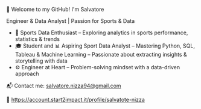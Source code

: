 👋 Welcome to my GitHub! I'm Salvatore

Engineer & Data Analyst | Passion for Sports & Data

- 🏅 Sports Data Enthusiast – Exploring analytics in sports performance, statistics & trends
- 🎓 Student and 📊 Aspiring Sport Data Analyst – Mastering Python, SQL, Tableau & Machine Learning
                                           – Passionate about extracting insights & storytelling with data
- ⚙️ Engineer at Heart – Problem-solving mindset with a data-driven approach

📬 Contact me: salvatore.nizza94@gmail.com

🚀 https://account.start2impact.it/profile/salvatote-nizza

<!---
Salvatore-Nizza/Salvatore-Nizza is a ✨ special ✨ repository because its `README.md` (this file) appears on your GitHub profile.
You can click the Preview link to take a look at your changes.
--->

